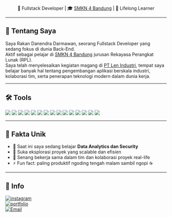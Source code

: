 <p align="center">
  🔧 Fullstack Developer | 🎓 <a href="https://smkn4bdg.sch.id" target="_blank">SMKN 4 Bandung</a> | 🧠 Lifelong Learner
</p>

---

## 🚀 Tentang Saya

Saya Rakan Danendra Darmawan, seorang Fullstack Developer yang sedang fokus di dunia Back-End.  
Aktif sebagai pelajar di <a href="https://smkn4bdg.sch.id" target="_blank">SMKN 4 Bandung</a> jurusan Rekayasa Perangkat Lunak (RPL).  
Saya telah menyelesaikan kegiatan magang di <a href="https://www.len.co.id" target="_blank">PT Len Industri</a>, tempat saya belajar banyak hal tentang pengembangan aplikasi berskala industri, kolaborasi tim, serta penerapan teknologi modern dalam dunia kerja.

---

## 🛠️ Tools

<p align="left">
  <a href="https://developer.mozilla.org/en-US/docs/Web/JavaScript" target="_blank"><img src="https://skillicons.dev/icons?i=js" /></a>
  <a href="https://www.typescriptlang.org/" target="_blank"><img src="https://skillicons.dev/icons?i=ts" /></a>
  <a href="https://nodejs.org/" target="_blank"><img src="https://skillicons.dev/icons?i=nodejs" /></a>
  <a href="https://expressjs.com/" target="_blank"><img src="https://skillicons.dev/icons?i=express" /></a>
  <a href="https://reactjs.org/" target="_blank"><img src="https://skillicons.dev/icons?i=react" /></a>
  <a href="https://vuejs.org/" target="_blank"><img src="https://skillicons.dev/icons?i=vue" /></a>
  <a href="https://developer.mozilla.org/en-US/docs/Web/HTML" target="_blank"><img src="https://skillicons.dev/icons?i=html" /></a>
  <a href="https://developer.mozilla.org/en-US/docs/Web/CSS" target="_blank"><img src="https://skillicons.dev/icons?i=css" /></a>
  <a href="https://tailwindcss.com/" target="_blank"><img src="https://skillicons.dev/icons?i=tailwind" /></a>
  <a href="https://vitejs.dev/" target="_blank"><img src="https://skillicons.dev/icons?i=vite" /></a>
  <a href="https://www.prisma.io/" target="_blank"><img src="https://skillicons.dev/icons?i=prisma" /></a>
  <a href="https://www.mysql.com/" target="_blank"><img src="https://skillicons.dev/icons?i=mysql" /></a>
  <a href="https://www.mongodb.com/" target="_blank"><img src="https://skillicons.dev/icons?i=mongodb" /></a>
  <a href="https://figma.com/" target="_blank"><img src="https://skillicons.dev/icons?i=figma" /></a>
  <a href="https://code.visualstudio.com/" target="_blank"><img src="https://skillicons.dev/icons?i=vscode" /></a>
</p>

---

## 📌 Fakta Unik

- 🧠 Saat ini saya sedang belajar **Data Analytics dan Security**
- 🧪 Suka eksplorasi proyek yang scalable dan efisien
- 🤝 Senang bekerja sama dalam tim dan kolaborasi proyek real-life
- ⚡ Fun fact: paling produktif ngoding tengah malam sambil ngopi ☕

---

## 🔗 Info

[![instagram](https://img.shields.io/badge/@rakandanendra-E4405F?style=for-the-badge&logo=instagram&logoColor=white)](https://instagram.com/rkan_dd)  
[![portfolio](https://img.shields.io/badge/Portfolio-000?style=for-the-badge&logo=vercel&logoColor=white)](https://rakadevn.web.app/)  
[![Email](https://img.shields.io/badge/Email-me-informational?style=for-the-badge&logo=gmail&logoColor=white)](mailto:rakandanendrad@gmail.com)
